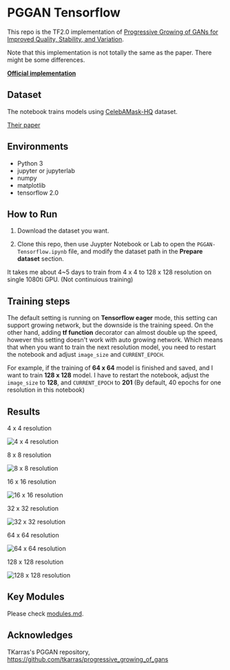# PGGAN Tensorflow

This repo is the TF2.0 implementation of [Progressive Growing of GANs for Improved Quality, Stability, and Variation](https://arxiv.org/abs/1710.10196). 

Note that this implementation is not totally the same as the paper. There might be some differences.

**[Official implementation](https://github.com/tkarras/progressive_growing_of_gans)**

## Dataset

The notebook trains models using [CelebAMask-HQ](https://github.com/switchablenorms/CelebAMask-HQ) dataset. 

[Their paper](https://arxiv.org/abs/1907.11922)

## Environments

* Python 3
* jupyter or jupyterlab
* numpy
* matplotlib
* tensorflow 2.0

## How to Run

1. Download the dataset you want.

2. Clone this repo, then use Juypter Notebook or Lab to open the `PGGAN-Tensorflow.ipynb`     file, and modify the dataset path in the **Prepare dataset** section.

It takes me about 4~5 days to train from 4 x 4 to 128 x 128 resolution on single 1080ti GPU.
(Not continuious training)

## Training steps

The default setting is running on **Tensorflow eager** mode, this setting can support growing network, but the downside is the training speed. On the other hand, adding **tf function** decorator can almost double up the speed, however this setting doesn't work with auto growing network. Which means that when you want to train the next resolution model, you need to restart the notebook and adjust `image_size` and `CURRENT_EPOCH`.

For example, if the training of **64 x 64** model is finished and saved, and I want to train **128 x 128** model. I have to restart the notebook, adjust the `image_size` to **128**, and `CURRENT_EPOCH` to **201** (By default, 40 epochs for one resolution in this notebook)

## Results

4 x 4 resolution

![4 x 4 resolution](./gifs/4x4.gif)

8 x 8 resolution

![8 x 8 resolution](./gifs/8x8.gif)

16 x 16 resolution

![16 x 16 resolution](./gifs/16x16.gif)

32 x 32 resolution

![32 x 32 resolution](./gifs/32x32.gif)

64 x 64 resolution

![64 x 64 resolution](./gifs/64x64.gif)

128 x 128 resolution

![128 x 128 resolution](./gifs/128x128.gif)

## Key Modules

Please check [modules.md](./modules.md).

## Acknowledges

TKarras's PGGAN repository, https://github.com/tkarras/progressive_growing_of_gans
